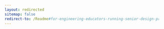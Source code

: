 ```yaml
---
layout: redirected
sitemap: false
redirect-to: /Readme#for-engineering-educators-running-senior-design-project-courses
---
```

